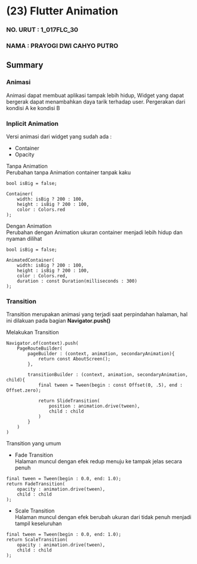 # (23) Flutter Animation

### NO. URUT : 1_017FLC_30

### NAMA : PRAYOGI DWI CAHYO PUTRO

## Summary

### **Animasi**

Animasi dapat membuat aplikasi tampak lebih hidup, Widget yang dapat bergerak dapat menambahkan daya tarik terhadap user. Pergerakan dari kondisi A ke kondisi B

### **Inplicit Animation**

Versi animasi dari widget yang sudah ada :
- Container
- Opacity

Tanpa Animation
<br>Perubahan tanpa Animation container tanpak kaku

```
bool isBig = false;

Container(
    width: isBig ? 200 : 100,
    height : isBig ? 200 : 100,
    color : Colors.red
);
```

Dengan Animation
<br>Perubahan dengan Animation ukuran container menjadi lebih hidup dan nyaman dilihat 
```
bool isBig = false;

AnimatedContainer(
    width: isBig ? 200 : 100,
    height : isBig ? 200 : 100,
    color : Colors.red,
    duration : const Duration(milliseconds : 300)
);
```

### **Transition**
Transition merupakan animasi yang terjadi saat perpindahan halaman, hal ini dilakuan pada bagian **Navigator.push()**

Melakukan Transition
```
Navigator.of(context).push(
    PageRouteBuilder(
        pageBuilder : (context, animation, secondaryAnimation){
            return const AboutScreen();
        },

        transitionBuilder : (context, animation, secondaryAnimation, child){
            final tween = Tween(begin : const Offset(0, .5), end : Offset.zero);

            return SlideTransition(
                position : animation.drive(tween),
                child : child
            )
        }
    )
)
```

Transition yang umum
- Fade Transition
<br>Halaman muncul dengan efek redup menuju ke tampak jelas secara penuh
```
final tween = Tween(begin : 0.0, end: 1.0);
return FadeTransition(
    opacity : animation.drive(tween),
    child : child
);
```

- Scale Transition
<br>Halaman muncul dengan efek berubah ukuran dari tidak penuh menjadi tampil keseluruhan
```
final tween = Tween(begin : 0.0, end: 1.0);
return ScaleTransition(
    opacity : animation.drive(tween),
    child : child
); 
```